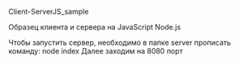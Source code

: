 Client-ServerJS_sample

Образец клиента и сервера на JavaScript Node.js

Чтобы запустить сервер, необходимо в папке server прописать команду: node index
Далее заходим на 8080 порт
